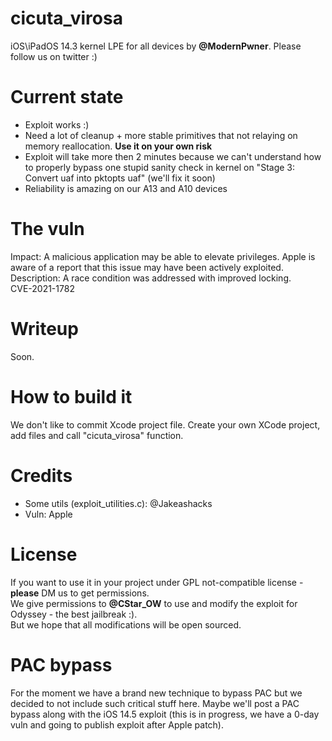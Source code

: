# cicuta_virosa
iOS\iPadOS 14.3 kernel LPE for all devices by **@ModernPwner**. Please follow us on twitter :)

# Current state
- Exploit works :)
- Need a lot of cleanup + more stable primitives that not relaying on memory reallocation. **Use it on your own risk**
- Exploit will take more then 2 minutes because we can't understand how to properly bypass one stupid sanity check in kernel on "Stage 3: Convert uaf into pktopts uaf" (we'll fix it soon)
- Reliability is amazing on our A13 and A10 devices

# The vuln
Impact: A malicious application may be able to elevate privileges. Apple is aware of a report that this issue may have been actively exploited.  
Description: A race condition was addressed with improved locking.  
CVE-2021-1782

# Writeup
Soon.

# How to build it
We don't like to commit Xcode project file. Create your own XCode project, add files and call "cicuta_virosa" function.

# Credits
- Some utils (exploit_utilities.c): @Jakeashacks
- Vuln: Apple

# License
If you want to use it in your project under GPL not-compatible license - **please** DM us to get permissions.  
We give permissions to **@CStar_OW** to use and modify the exploit for Odyssey - the best jailbreak :).  
But we hope that all modifications will be open sourced.  

# PAC bypass
For the moment we have a brand new technique to bypass PAC but we decided to not include such critical stuff here. Maybe we'll post a PAC bypass along with the iOS 14.5 exploit (this is in progress, we have a 0-day vuln and going to publish exploit after Apple patch). 
